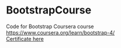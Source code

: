 # BootstrapCourse
Code for Bootstrap Coursera course https://www.coursera.org/learn/bootstrap-4/ 
\
[Certificate here](https://github.com/MeriDK/BootstrapCourse/blob/master/certificate.pdf)

